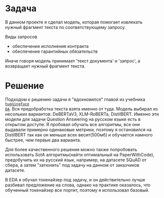 # Задача

В данном проекте я сделал модель, которая помогает извлекать нужный фрагмент текста по соответствующему запросу.  
  
Виды запросов  
- обеспечение исполнения контракта  
- обеспечение гарантийных обязательств  
  
Иначе говоря модель принимает 'текст документа' и 'запрос', а возвращает нужный фрагмент текста.

# Решение
Подходом к решению задачи я "вдохновился" главой из учебника <code>[huggingface QA](https://huggingface.co/learn/nlp-course/chapter7/7?fw=pt)</code>. Вся предобработка текста взята именно от туда. Модель выбирал из несольких вариантов: DeBERTaV3, XLM-RoBERTa, DistilBERT. Именно эти модели для задачи Question Answering на русском языке есть в открытом доступе. Я пробовал обучать все алгоритмы, все они выдавали примерно одинаковые метрики, поэтому я остановился на DistilBERT так как он меньше всех весит(500мб) и обучается намного быстрее, чем первые два варианта.  
  
Для более качественного решения можно также попробовать использовать SotA алгоритмы(найти оптимальный на PaperWithCode), предобучить их на русский язык, например, на датасете SQuAD от сбера, а затем "затюнить" под задачу на данном от заказчиков датасете.
  
В EDA я обучал токенайзер под задачу, и он действительно лучше разбивал предложение на слова, однако на практике оказалось, что обученный токенайзер все портит, поэтому я использовал базовый.


